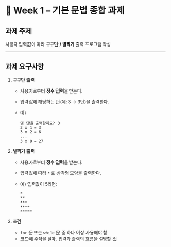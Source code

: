 # 📝 Week 1 – 기본 문법 종합 과제

## 과제 주제

사용자 입력값에 따라 **구구단 / 별찍기** 출력 프로그램 작성

---

## 과제 요구사항

1. **구구단 출력**

   * 사용자로부터 **정수 입력**을 받는다.
   * 입력값에 해당하는 단(예: 3 → 3단)을 출력한다.
   * 예)

     ```
     몇 단을 출력할까요? 3
     3 x 1 = 3
     3 x 2 = 6
     ...
     3 x 9 = 27
     ```

2. **별찍기 출력**

   * 사용자로부터 **정수 입력**을 받는다.
   * 입력값에 따라 `*` 로 삼각형 모양을 출력한다.
   * 예) 입력값이 5라면:

     ```
     *
     **
     ***
     ****
     *****
     ```

3. **조건**

   * `for` 문 또는 `while` 문 중 하나 이상 사용해야 함
   * 코드에 주석을 달아, 입력과 출력의 흐름을 설명할 것
